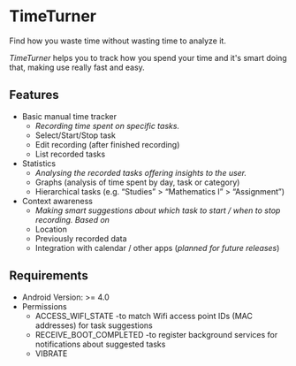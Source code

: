 TimeTurner
===========

Find how you waste time without wasting time to analyze it.

*TimeTurner* helps you to track how you spend your time and it's smart doing that, making use really fast and easy.


## Features

- Basic manual time tracker
  - *Recording time spent on specific tasks.*
  - Select/Start/Stop task
  - Edit recording (after finished recording)
  - List recorded tasks
- Statistics
  - *Analysing the recorded tasks offering insights to the user.*
  - Graphs (analysis of time spent by day, task or category)
  - Hierarchical tasks (e.g. “Studies” > “Mathematics I” > “Assignment”)
- Context awareness
  - *Making smart suggestions about which task to start / when to stop recording. Based on*
  - Location
  - Previously recorded data
  - Integration with calendar / other apps (*planned for future releases*)


## Requirements
- Android Version: >= 4.0
- Permissions
  - ACCESS_WIFI_STATE
    -to match Wifi access point IDs (MAC addresses) for task suggestions
  - RECEIVE_BOOT_COMPLETED
    -to register background services for notifications about suggested tasks
  - VIBRATE

